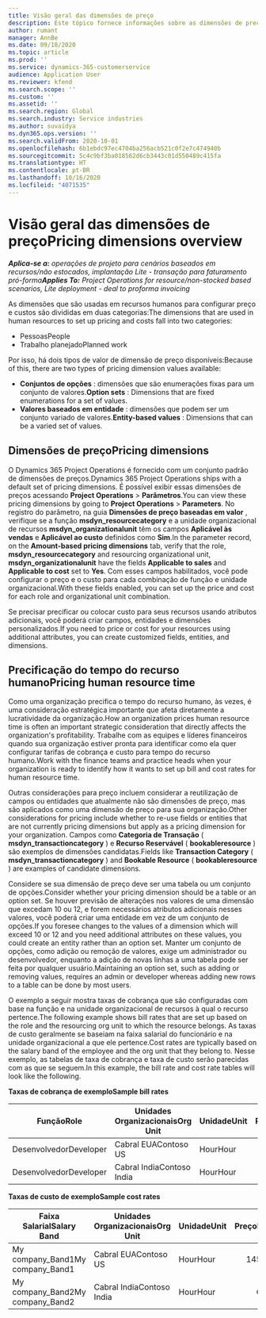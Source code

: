 ```yaml
---
title: Visão geral das dimensões de preço
description: Este tópico fornece informações sobre as dimensões de preço no Dynamics 365 Project Operations.
author: rumant
manager: AnnBe
ms.date: 09/18/2020
ms.topic: article
ms.prod: ''
ms.service: dynamics-365-customerservice
audience: Application User
ms.reviewer: kfend
ms.search.scope: ''
ms.custom: ''
ms.assetid: ''
ms.search.region: Global
ms.search.industry: Service industries
ms.author: suvaidya
ms.dyn365.ops.version: ''
ms.search.validFrom: 2020-10-01
ms.openlocfilehash: 6b1ebdc97ec4704ba256acb521c0f2e7c474940b
ms.sourcegitcommit: 5c4c9bf3ba018562d6cb3443c01d550489c415fa
ms.translationtype: HT
ms.contentlocale: pt-BR
ms.lasthandoff: 10/16/2020
ms.locfileid: "4071535"
---
```

# <a name="pricing-dimensions-overview"></a><span data-ttu-id="dc4b7-103">Visão geral das dimensões de preço</span><span class="sxs-lookup"><span data-stu-id="dc4b7-103">Pricing dimensions overview</span></span>

<span data-ttu-id="dc4b7-104">_**Aplica-se a:** operações de projeto para cenários baseados em recursos/não estocados, implantação Lite - transação para faturamento pró-forma_</span><span class="sxs-lookup"><span data-stu-id="dc4b7-104">_**Applies To:** Project Operations for resource/non-stocked based scenarios, Lite deployment - deal to proforma invoicing_</span></span>

<span data-ttu-id="dc4b7-105">As dimensões que são usadas em recursos humanos para configurar preço e custos são divididas em duas categorias:</span><span class="sxs-lookup"><span data-stu-id="dc4b7-105">The dimensions that are used in human resources to set up pricing and costs fall into two categories:</span></span>

- <span data-ttu-id="dc4b7-106">Pessoas</span><span class="sxs-lookup"><span data-stu-id="dc4b7-106">People</span></span>
- <span data-ttu-id="dc4b7-107">Trabalho planejado</span><span class="sxs-lookup"><span data-stu-id="dc4b7-107">Planned work</span></span>

<span data-ttu-id="dc4b7-108">Por isso, há dois tipos de valor de dimensão de preço disponíveis:</span><span class="sxs-lookup"><span data-stu-id="dc4b7-108">Because of this, there are two types of pricing dimension values available:</span></span>

- <span data-ttu-id="dc4b7-109">**Conjuntos de opções** : dimensões que são enumerações fixas para um conjunto de valores.</span><span class="sxs-lookup"><span data-stu-id="dc4b7-109">**Option sets** : Dimensions that are fixed enumerations for a set of values.</span></span>
- <span data-ttu-id="dc4b7-110">**Valores baseados em entidade** : dimensões que podem ser um conjunto variado de valores.</span><span class="sxs-lookup"><span data-stu-id="dc4b7-110">**Entity-based values** : Dimensions that can be a varied set of values.</span></span>

## <a name="pricing-dimensions"></a><span data-ttu-id="dc4b7-111">Dimensões de preço</span><span class="sxs-lookup"><span data-stu-id="dc4b7-111">Pricing dimensions</span></span>

<span data-ttu-id="dc4b7-112">O Dynamics 365 Project Operations é fornecido com um conjunto padrão de dimensões de preços.</span><span class="sxs-lookup"><span data-stu-id="dc4b7-112">Dynamics 365 Project Operations ships with a default set of pricing dimensions.</span></span> <span data-ttu-id="dc4b7-113">É possível exibir essas dimensões de preços acessando **Project Operations** > **Parâmetros**.</span><span class="sxs-lookup"><span data-stu-id="dc4b7-113">You can view these pricing dimensions by going to **Project Operations** > **Parameters**.</span></span> <span data-ttu-id="dc4b7-114">No registro do parâmetro, na guia **Dimensões de preço baseadas em valor** , verifique se a função **msdyn_resourcecategory** e a unidade organizacional de recursos **msdyn_organizationalunit** têm os campos **Aplicável às vendas** e **Aplicável ao custo** definidos como **Sim**.</span><span class="sxs-lookup"><span data-stu-id="dc4b7-114">In the parameter record, on the **Amount-based pricing dimensions** tab, verify that the role, **msdyn_resourcecategory** and resourcing organizational unit, **msdyn_organizationalunit** have the fields **Applicable to sales** and **Applicable to cost** set to **Yes**.</span></span> <span data-ttu-id="dc4b7-115">Com esses campos habilitados, você pode configurar o preço e o custo para cada combinação de função e unidade organizacional.</span><span class="sxs-lookup"><span data-stu-id="dc4b7-115">With these fields enabled, you can set up the price and cost for each role and organizational unit combination.</span></span>

<span data-ttu-id="dc4b7-116">Se precisar precificar ou colocar custo para seus recursos usando atributos adicionais, você poderá criar campos, entidades e dimensões personalizados.</span><span class="sxs-lookup"><span data-stu-id="dc4b7-116">If you need to price or cost for your resources using additional attributes, you can create customized fields, entities, and dimensions.</span></span>

## <a name="pricing-human-resource-time"></a><span data-ttu-id="dc4b7-117">Precificação do tempo do recurso humano</span><span class="sxs-lookup"><span data-stu-id="dc4b7-117">Pricing human resource time</span></span>
<span data-ttu-id="dc4b7-118">Como uma organização precifica o tempo do recurso humano, às vezes, é uma consideração estratégica importante que afeta diretamente a lucratividade da organização.</span><span class="sxs-lookup"><span data-stu-id="dc4b7-118">How an organization prices human resource time is often an important strategic consideration that directly affects the organization's profitability.</span></span> <span data-ttu-id="dc4b7-119">Trabalhe com as equipes e líderes financeiros quando sua organização estiver pronta para identificar como ela quer configurar tarifas de cobrança e custo para tempo do recurso humano.</span><span class="sxs-lookup"><span data-stu-id="dc4b7-119">Work with the finance teams and practice heads when your organization is ready to identify how it wants to set up bill and cost rates for human resource time.</span></span>

<span data-ttu-id="dc4b7-120">Outras considerações para preço incluem considerar a reutilização de campos ou entidades que atualmente não são dimensões de preço, mas são aplicados como uma dimensão de preço para sua organização.</span><span class="sxs-lookup"><span data-stu-id="dc4b7-120">Other considerations for pricing include whether to re-use fields or entities that are not currently pricing dimensions but apply as a pricing dimension for your organization.</span></span> <span data-ttu-id="dc4b7-121">Campos como **Categoria de Transação** ( **msdyn_transactioncategory** ) e **Recurso Reservável** ( **bookableresource** ) são exemplos de dimensões candidatas.</span><span class="sxs-lookup"><span data-stu-id="dc4b7-121">Fields like **Transaction Category** ( **msdyn_transactioncategory** ) and **Bookable Resource** ( **bookableresource** ) are examples of candidate dimensions.</span></span> 

<span data-ttu-id="dc4b7-122">Considere se sua dimensão de preço deve ser uma tabela ou um conjunto de opções.</span><span class="sxs-lookup"><span data-stu-id="dc4b7-122">Consider whether your pricing dimension should be a table or an option set.</span></span> <span data-ttu-id="dc4b7-123">Se houver previsão de alterações nos valores de uma dimensão que excedam 10 ou 12, e forem necessários atributos adicionais nesses valores, você poderá criar uma entidade em vez de um conjunto de opções.</span><span class="sxs-lookup"><span data-stu-id="dc4b7-123">If you foresee changes to the values of a dimension which will exceed 10 or 12 and you need additional attributes on these values, you could create an entity rather than an option set.</span></span> <span data-ttu-id="dc4b7-124">Manter um conjunto de opções, como adição ou remoção de valores, exige um administrador ou desenvolvedor, enquanto a adição de novas linhas a uma tabela pode ser feita por qualquer usuário.</span><span class="sxs-lookup"><span data-stu-id="dc4b7-124">Maintaining an option set, such as adding or removing values, requires an admin or developer whereas adding new rows to a table can be done by most users.</span></span>

<span data-ttu-id="dc4b7-125">O exemplo a seguir mostra taxas de cobrança que são configuradas com base na função e na unidade organizacional de recursos à qual o recurso pertence.</span><span class="sxs-lookup"><span data-stu-id="dc4b7-125">The following example shows bill rates that are set up based on the role and the resourcing org unit to which the resource belongs.</span></span> <span data-ttu-id="dc4b7-126">As taxas de custo geralmente se baseiam na faixa salarial do funcionário e na unidade organizacional a que ele pertence.</span><span class="sxs-lookup"><span data-stu-id="dc4b7-126">Cost rates are typically based on the salary band of the employee and the org unit that they belong to.</span></span> <span data-ttu-id="dc4b7-127">Nesse exemplo, as tabelas de taxa de cobrança e taxa de custo serão parecidas com as que se seguem.</span><span class="sxs-lookup"><span data-stu-id="dc4b7-127">In this example, the bill rate and cost rate tables will look like the following.</span></span>

<span data-ttu-id="dc4b7-128">**Taxas de cobrança de exemplo**</span><span class="sxs-lookup"><span data-stu-id="dc4b7-128">**Sample bill rates**</span></span>

| <span data-ttu-id="dc4b7-129">Função</span><span class="sxs-lookup"><span data-stu-id="dc4b7-129">Role</span></span>        | <span data-ttu-id="dc4b7-130">Unidades Organizacionais</span><span class="sxs-lookup"><span data-stu-id="dc4b7-130">Org Unit</span></span>    |<span data-ttu-id="dc4b7-131">Unidade</span><span class="sxs-lookup"><span data-stu-id="dc4b7-131">Unit</span></span>      |<span data-ttu-id="dc4b7-132">Preço</span><span class="sxs-lookup"><span data-stu-id="dc4b7-132">Price</span></span>      |<span data-ttu-id="dc4b7-133">Moeda</span><span class="sxs-lookup"><span data-stu-id="dc4b7-133">Currency</span></span>  |
| ------------|-------------|----------|----------:|----------|
| <span data-ttu-id="dc4b7-134">Desenvolvedor</span><span class="sxs-lookup"><span data-stu-id="dc4b7-134">Developer</span></span>   | <span data-ttu-id="dc4b7-135">Cabral EUA</span><span class="sxs-lookup"><span data-stu-id="dc4b7-135">Contoso US</span></span>  |<span data-ttu-id="dc4b7-136">Hour</span><span class="sxs-lookup"><span data-stu-id="dc4b7-136">Hour</span></span> | <span data-ttu-id="dc4b7-137">200</span><span class="sxs-lookup"><span data-stu-id="dc4b7-137">200</span></span>|<span data-ttu-id="dc4b7-138">USD</span><span class="sxs-lookup"><span data-stu-id="dc4b7-138">USD</span></span>     |
| <span data-ttu-id="dc4b7-139">Desenvolvedor</span><span class="sxs-lookup"><span data-stu-id="dc4b7-139">Developer</span></span>   | <span data-ttu-id="dc4b7-140">Cabral India</span><span class="sxs-lookup"><span data-stu-id="dc4b7-140">Contoso India</span></span> |<span data-ttu-id="dc4b7-141">Hour</span><span class="sxs-lookup"><span data-stu-id="dc4b7-141">Hour</span></span>|   <span data-ttu-id="dc4b7-142">112</span><span class="sxs-lookup"><span data-stu-id="dc4b7-142">112</span></span>|<span data-ttu-id="dc4b7-143">USD</span><span class="sxs-lookup"><span data-stu-id="dc4b7-143">USD</span></span>     |


<span data-ttu-id="dc4b7-144">**Taxas de custo de exemplo**</span><span class="sxs-lookup"><span data-stu-id="dc4b7-144">**Sample cost rates**</span></span>

| <span data-ttu-id="dc4b7-145">Faixa Salarial</span><span class="sxs-lookup"><span data-stu-id="dc4b7-145">Salary Band</span></span>     | <span data-ttu-id="dc4b7-146">Unidades Organizacionais</span><span class="sxs-lookup"><span data-stu-id="dc4b7-146">Org Unit</span></span>    |<span data-ttu-id="dc4b7-147">Unidade</span><span class="sxs-lookup"><span data-stu-id="dc4b7-147">Unit</span></span>      |<span data-ttu-id="dc4b7-148">Preço</span><span class="sxs-lookup"><span data-stu-id="dc4b7-148">Price</span></span>      |<span data-ttu-id="dc4b7-149">Moeda</span><span class="sxs-lookup"><span data-stu-id="dc4b7-149">Currency</span></span>  |
| ----------------|-------------|----------|----------:|----------|
| <span data-ttu-id="dc4b7-150">My company_Band1</span><span class="sxs-lookup"><span data-stu-id="dc4b7-150">My company_Band1</span></span> | <span data-ttu-id="dc4b7-151">Cabral EUA</span><span class="sxs-lookup"><span data-stu-id="dc4b7-151">Contoso US</span></span>  |<span data-ttu-id="dc4b7-152">Hour</span><span class="sxs-lookup"><span data-stu-id="dc4b7-152">Hour</span></span> | <span data-ttu-id="dc4b7-153">145</span><span class="sxs-lookup"><span data-stu-id="dc4b7-153">145</span></span>|<span data-ttu-id="dc4b7-154">USD</span><span class="sxs-lookup"><span data-stu-id="dc4b7-154">USD</span></span>     |
| <span data-ttu-id="dc4b7-155">My company_Band2</span><span class="sxs-lookup"><span data-stu-id="dc4b7-155">My company_Band2</span></span> | <span data-ttu-id="dc4b7-156">Cabral India</span><span class="sxs-lookup"><span data-stu-id="dc4b7-156">Contoso India</span></span> |<span data-ttu-id="dc4b7-157">Hour</span><span class="sxs-lookup"><span data-stu-id="dc4b7-157">Hour</span></span>|   <span data-ttu-id="dc4b7-158">67</span><span class="sxs-lookup"><span data-stu-id="dc4b7-158">67</span></span>|<span data-ttu-id="dc4b7-159">USD</span><span class="sxs-lookup"><span data-stu-id="dc4b7-159">USD</span></span>     |

